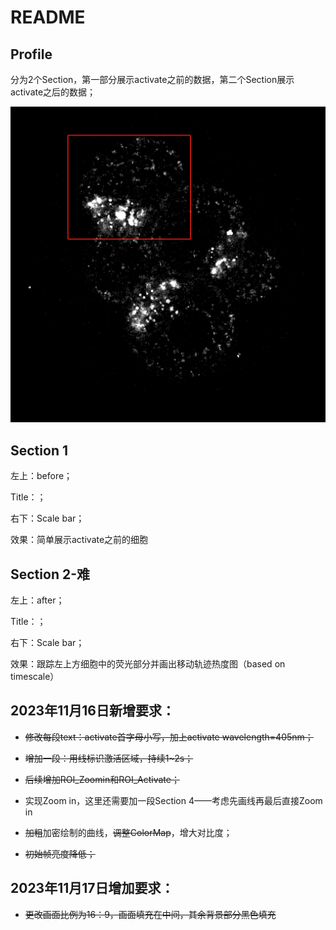 # README

## Profile

分为2个Section，第一部分展示activate之前的数据，第二个Section展示activate之后的数据；

<img src=".\resource\target.png" style="zoom:50%;" />

## Section 1

左上：before；

Title：；

右下：Scale bar；

效果：简单展示activate之前的细胞

## Section 2-难

左上：after；

Title：；

右下：Scale bar；

效果：跟踪左上方细胞中的荧光部分并画出移动轨迹热度图（based on timescale）



## 2023年11月16日新增要求：

- ~~修改每段text：activate首字母小写，加上activate wavelength=405nm；~~

- ~~增加一段：用线标识激活区域，持续1~2s；~~

- ~~后续增加ROI_Zoomin和ROI_Activate；~~

- 实现Zoom in，这里还需要加一段Section 4——考虑先画线再最后直接Zoom in

- ~~加粗~~加密绘制的曲线，~~调整ColorMap~~，增大对比度；

- ~~初始帧亮度降低；~~

## 2023年11月17日增加要求：

- ~~更改画面比例为16：9，画面填充在中间，其余背景部分黑色填充~~
